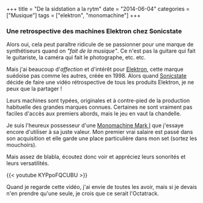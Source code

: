 +++
title = "De la sidstation a la rytm"
date = "2014-06-04"
categories = ["Musique"]
tags = ["elektron", "monomachine"]
+++
### Une retrospective des machines Elektron chez Sonicstate

Alors oui, cela peut paraître ridicule de se passionner pour une marque de synthétiseurs quand on _"fait de la musique"_.
Ce n'est pas la guitare qui fait le guitariste, la caméra qui fait le photographe, etc. etc.

<!-- more -->

Mais j'ai beaucoup d'_affection_ et d'intérêt pour [Elektron](http://www.elektron.se), cette marque suédoise pas comme les autres, créée en 1998. Alors quand [Sonicstate](http://www.sonicstate.com) décide de faire une vidéo rétrospective de tous les produits Elektron, je ne peux que la partager !

Leurs machines sont typées, originales et à contre-pied de la production habituelle des grandes marques connues. Certaines ne sont vraiment pas faciles d'accès aux premiers abords, mais le jeu en vaut la chandelle.

Je suis l'heureux possesseur d'une [Monomachine Mark I](http://www.elektron.se/products/monomachine) que j'essaye encore d'utiliser à sa juste valeur. Mon premier vrai salaire est passé dans son acquisition et elle garde une place particulière dans mon set (sortez les mouchoirs).

Mais assez de blabla, écoutez donc voir et appréciez leurs sonorités et leurs versatilités.

{{< youtube KYPpoFQCUBU >}}

Quand je regarde cette vidéo, j'ai envie de toutes les avoir, mais si je devais n'en prendre qu'une seule, je crois que ce serait l'Octatrack.
